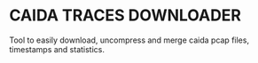 CAIDA TRACES DOWNLOADER
=======================

Tool to easily download, uncompress and merge caida pcap files, timestamps and statistics.
